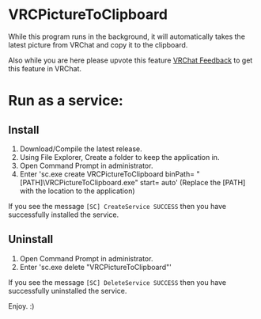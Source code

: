 # VRCPictureToClipboard

While this program runs in the background, it will automatically takes the latest picture from VRChat and copy it to the clipboard.

Also while you are here please upvote this feature [VRChat Feedback](https://feedback.vrchat.com/feature-requests/p/picture-to-clipboard) to get this feature in VRChat.

# Run as a service:
## Install
1. Download/Compile the latest release.
2. Using File Explorer, Create a folder to keep the application in. 
3. Open Command Prompt in administrator. 
4. Enter 'sc.exe create VRCPictureToClipboard binPath= "[PATH]\VRCPictureToClipboard.exe" start= auto' (Replace the [PATH] with the location to the application)

If you see the message `[SC] CreateService SUCCESS` then you have successfully installed the service.

## Uninstall
1. Open Command Prompt in administrator. 
2. Enter 'sc.exe delete "VRCPictureToClipboard"'

If you see the message `[SC] DeleteService SUCCESS` then you have successfully uninstalled the service.


Enjoy. :)